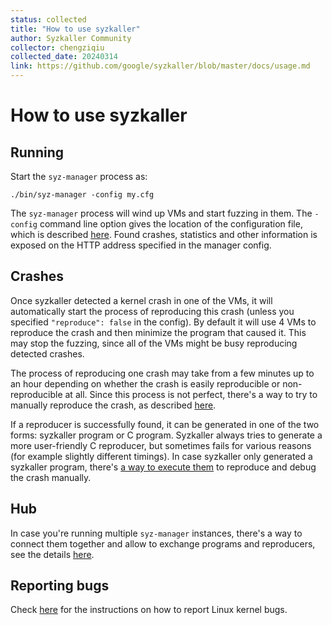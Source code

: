 ```yaml
---
status: collected
title: "How to use syzkaller"
author: Syzkaller Community
collector: chengziqiu
collected_date: 20240314
link: https://github.com/google/syzkaller/blob/master/docs/usage.md
---
```


# How to use syzkaller

## Running

Start the `syz-manager` process as:
```
./bin/syz-manager -config my.cfg
```

The `syz-manager` process will wind up VMs and start fuzzing in them.
The `-config` command line option gives the location of the configuration file, which is described [here](configuration.md).
Found crashes, statistics and other information is exposed on the HTTP address specified in the manager config.

## Crashes

Once syzkaller detected a kernel crash in one of the VMs, it will automatically start the process of reproducing this crash (unless you specified `"reproduce": false` in the config).
By default it will use 4 VMs to reproduce the crash and then minimize the program that caused it.
This may stop the fuzzing, since all of the VMs might be busy reproducing detected crashes.

The process of reproducing one crash may take from a few minutes up to an hour depending on whether the crash is easily reproducible or non-reproducible at all.
Since this process is not perfect, there's a way to try to manually reproduce the crash, as described [here](reproducing_crashes.md).

If a reproducer is successfully found, it can be generated in one of the two forms: syzkaller program or C program.
Syzkaller always tries to generate a more user-friendly C reproducer, but sometimes fails for various reasons (for example slightly different timings).
In case syzkaller only generated a syzkaller program, there's [a way to execute them](reproducing_crashes.md) to reproduce and debug the crash manually.

## Hub

In case you're running multiple `syz-manager` instances, there's a way to connect them together and allow to exchange programs and reproducers, see the details [here](hub.md).

## Reporting bugs

Check [here](linux/reporting_kernel_bugs.md) for the instructions on how to report Linux kernel bugs.
